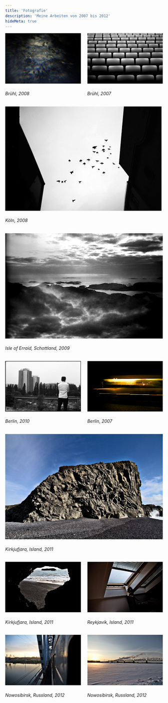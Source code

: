 ```yaml
---
title: 'Fotografie'
description: 'Meine Arbeiten von 2007 bis 2012'
hideMeta: true
---
```


<div class="columns">
  <div class="column">
    <img src="/img/photography/traeume-werden-realitaet.jpg" loading="lazy" alt="Br&uuml;hl, 2008">
    <h6>Br&uuml;hl, 2008</h6>
  </div>
  <div class="column">
    <img src="/img/photography/paragraph-49.jpg" loading="lazy" alt="Br&uuml;hl, 2007">
    <h6>Br&uuml;hl, 2007</h6>
  </div>
</div>

<div class="column">
  <img src="/img/photography/lass-mich.jpg" loading="lazy" alt="K&ouml;ln, 2008">
  <h6>K&ouml;ln, 2008</h6>
</div>

<div class="column">
  <img src="/img/photography/der-hohe-norden.jpg" loading="lazy" alt="Isle of Erraid, Schottland, 2009">
  <h6>Isle of Erraid, Schottland, 2009</h6>
</div>

<div class="columns">
  <div class="column">
    <img src="/img/photography/spree.jpg" loading="lazy" alt="Berlin, 2010">
    <h6>Berlin, 2010</h6>
  </div>
  <div class="column">
    <img src="/img/photography/driven.jpg" loading="lazy" alt="Berlin, 2007">
    <h6>Berlin, 2007</h6>
  </div>
</div>

<div class="column">
  <img src="/img/photography/island-1.jpg" loading="lazy" alt="Kirkjufjara, Island, 2011">
  <h6>Kirkjufjara, Island, 2011</h6>
</div>

<div class="columns">
  <div class="column">
    <img src="/img/photography/island-3.jpg" loading="lazy" alt="Kirkjufjara, Island, 2011">
    <h6>Kirkjufjara, Island, 2011</h6>
  </div>
  <div class="column">
    <img src="/img/photography/island-2.jpg" loading="lazy" alt="Reykjav&iacute;k, Island, 2011">
    <h6>Reykjav&iacute;k, Island, 2011</h6>
  </div>
</div>

<div class="columns">
  <div class="column">
    <img src="/img/photography/novosibirsk-1.jpg" loading="lazy" alt="Nowosibirsk, Russland, 2012">
    <h6>Nowosibirsk, Russland, 2012</h6>
  </div>
  <div class="column">
    <img src="/img/photography/novosibirsk-2.jpg" loading="lazy" alt="Nowosibirsk, Russland, 2012">
    <h6>Nowosibirsk, Russland, 2012</h6>
  </div>
</div>